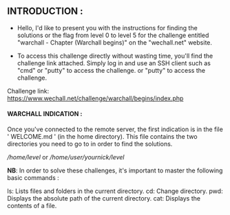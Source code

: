 ## INTRODUCTION :

* Hello, I'd like to present you with the instructions for finding the solutions or the flag from level 0 to level 5 for the challenge entitled "warchall - Chapter (Warchall
begins)" on the "wechall.net" website.

* To access this challenge directly without wasting time, you'll find the challenge link attached. Simply log in and use an SSH client such as "cmd" or "putty" to access the challenge.
or "putty" to access the challenge.

 Challenge link: https://www.wechall.net/challenge/warchall/begins/index.php

#### WARCHALL INDICATION :

Once you've connected to the remote server, the first indication is in the file ' WELCOME.md ' (in the home directory). This file contains the two directories you need to go to in order to find the solutions.

*/home/level*
or
*/home/user/yournick/level*

**NB**: In order to solve these challenges, it's important to master the following basic commands :

  ls: Lists files and folders in the current directory.
 cd: Change directory.
 pwd: Displays the absolute path of the current directory.
 cat: Displays the contents of a file.



